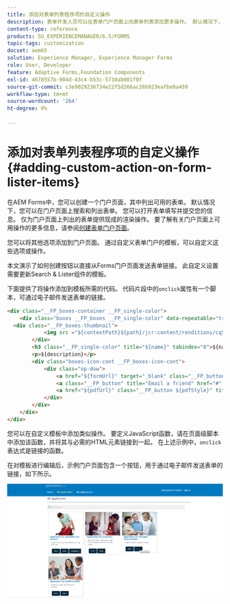 ```yaml
---
title: 添加对表单列表程序项的自定义操作
description: 表单开发人员可以在表单门户页面上向表单列表添加更多操作。 默认情况下，表单列表允许您访问表单、填写并提交表单。
content-type: reference
products: SG_EXPERIENCEMANAGER/6.5/FORMS
topic-tags: customization
docset: aem65
solution: Experience Manager, Experience Manager Forms
role: User, Developer
feature: Adaptive Forms,Foundation Components
exl-id: 4678557b-904d-43c4-b53c-5710ab081f0f
source-git-commit: c3e9029236734e22f5d266ac26b923eafbe0a459
workflow-type: tm+mt
source-wordcount: '264'
ht-degree: 0%

---
```


# 添加对表单列表程序项的自定义操作{#adding-custom-action-on-form-lister-items}

在AEM Forms中，您可以创建一个门户页面，其中列出可用的表单。 默认情况下，您可以在门户页面上搜索和列出表单。 您可以打开表单填写并提交您的信息。 仅为门户页面上列出的表单提供现成的渲染操作。 要了解有关门户页面上可用操作的更多信息，请参阅[创建表单门户页面](../../forms/using/creating-form-portal-page.md)。

您可以将其他选项添加到门户页面。 通过自定义表单门户的模板，可以自定义这些选项或操作。

本文演示了如何创建按钮以直接从Forms门户页面发送表单链接。 此自定义设置需要更新Search &amp; Lister组件的模板。

下面提供了将操作添加到模板所需的代码。 代码片段中的`onclick`属性有一个脚本，可通过电子邮件发送表单的链接。

```html
<div class="__FP_boxes-container __FP_single-color">
    <div class="boxes __FP_boxes __FP_single-color" data-repeatable="true">
  <div class="__FP_boxes-thumbnail">
            <img src ="${contextPath}${path}/jcr:content/renditions/cq5dam.thumbnail.319.319.png">
        </div>
        <h3 class="__FP_single-color" title="${name}" tabindex="0">${name}</h3>
        <p>${description}</p>
        <div class="boxes-icon-cont __FP_boxes-icon-cont">
            <div class="op-dow">
                <a href="${formUrl}" target="_blank" class="__FP_button ${htmlStyle}" title="${config-htmlLinkText}">Apply</a>
                <a class="__FP_button" title="Email a friend" href="#" onclick="javascript:window.location=&apos;mailto:?subject=Interesting information&body=I thought you might find {name} form helpful :  &apos;+window.location.protocol+window.location.host+&apos;${formUrl}&apos; ;">Email</a>
                <a href="${pdfUrl}" class="__FP_button ${pdfStyle}" title="${config-pdfLinkText}">Download</a>
            </div>
        </div>
    </div>
</div>
```

您可以在自定义模板中添加类似操作。 要定义JavaScript函数，请在页面级脚本中添加该函数，并将其与必需的HTML元素链接到一起。 在上述示例中，`onclick`表达式是链接的函数。

在对模板进行编辑后，示例门户页面包含一个按钮，用于通过电子邮件发送表单的链接，如下所示。

![电子邮件](assets/email.png)
